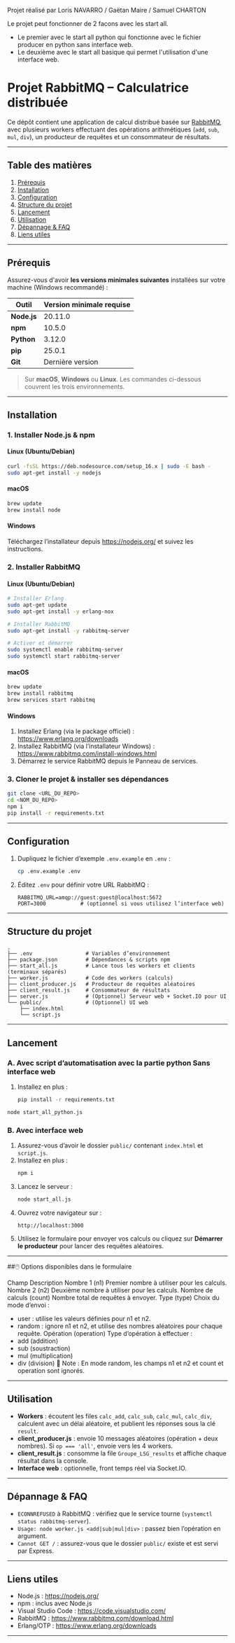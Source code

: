 Projet réalisé par Loris NAVARRO / Gaëtan Maire / Samuel CHARTON

Le projet peut fonctionner de 2 facons avec les start all.
- Le premier avec le start all python qui fonctionne avec le fichier producer en python sans interface web.
- Le deuxième avec le start all basique qui permet l'utilisation d'une interface web.

# Projet RabbitMQ – Calculatrice distribuée

Ce dépôt contient une application de calcul distribué basée sur [RabbitMQ](https://www.rabbitmq.com/download.html), avec plusieurs workers effectuant des opérations arithmétiques (`add`, `sub`, `mul`, `div`), un producteur de requêtes et un consommateur de résultats.

---

## Table des matières

1. [Prérequis](#prérequis)  
2. [Installation](#installation)  
3. [Configuration](#configuration)  
4. [Structure du projet](#structure-du-projet)  
5. [Lancement](#lancement)  
6. [Utilisation](#utilisation)  
7. [Dépannage & FAQ](#dépannage--faq)  
8. [Liens utiles](#liens-utiles)

---

## Prérequis

Assurez-vous d'avoir **les versions minimales suivantes** installées sur votre machine (Windows recommandé) :

| Outil     | Version minimale requise |
|-----------|---------------------------|
| **Node.js**   | 20.11.0                   |
| **npm**       | 10.5.0                    |
| **Python**    | 3.12.0                    |
| **pip**       | 25.0.1                    |
| **Git**       | Dernière version          |

> Sur **macOS**, **Windows** ou **Linux**. Les commandes ci-dessous couvrent les trois environnements.

---

## Installation

### 1. Installer Node.js & npm

#### Linux (Ubuntu/Debian)
```bash
curl -fsSL https://deb.nodesource.com/setup_16.x | sudo -E bash -
sudo apt-get install -y nodejs
```

#### macOS
```bash
brew update
brew install node
```

#### Windows  
Téléchargez l’installateur depuis https://nodejs.org/ et suivez les instructions.

### 2. Installer RabbitMQ

#### Linux (Ubuntu/Debian)
```bash
# Installer Erlang
sudo apt-get update
sudo apt-get install -y erlang-nox

# Installer RabbitMQ
sudo apt-get install -y rabbitmq-server

# Activer et démarrer
sudo systemctl enable rabbitmq-server
sudo systemctl start rabbitmq-server
```

#### macOS
```bash
brew update
brew install rabbitmq
brew services start rabbitmq
```

#### Windows  
1. Installez Erlang (via le package officiel) : https://www.erlang.org/downloads  
2. Installez RabbitMQ (via l’installateur Windows) : https://www.rabbitmq.com/install-windows.html  
3. Démarrez le service RabbitMQ depuis le Panneau de services.

### 3. Cloner le projet & installer ses dépendances

```bash
git clone <URL_DU_REPO>
cd <NOM_DU_REPO>
npm i
pip install -r requirements.txt
```

---

## Configuration

1. Dupliquez le fichier d’exemple `.env.example` en `.env` :
   ```bash
   cp .env.example .env
   ```
2. Éditez `.env` pour définir votre URL RabbitMQ :
   ```dotenv
   RABBITMQ_URL=amqp://guest:guest@localhost:5672
   PORT=3000           # (optionnel si vous utilisez l’interface web)
   ```

---

## Structure du projet

```
.
├── .env                 # Variables d’environnement
├── package.json         # Dépendances & scripts npm
├── start_all.js         # Lance tous les workers et clients (terminaux séparés)
├── worker.js            # Code des workers (calculs)
├── client_producer.js   # Producteur de requêtes aléatoires
├── client_result.js     # Consommateur de résultats
├── server.js            # (Optionnel) Serveur web + Socket.IO pour UI
└── public/              # (Optionnel) UI web
    ├── index.html
    └── script.js
```

---

## Lancement

### A. Avec script d’automatisation avec la partie python Sans interface web
1. Installez en plus :
   ```bash
   pip install -r requirements.txt
   ```
```bash
node start_all_python.js
```

### B. Avec interface web

1. Assurez-vous d’avoir le dossier `public/` contenant `index.html` et `script.js`.  
2. Installez en plus :
   ```bash
   npm i
   ```
3. Lancez le serveur :
   ```bash
   node start_all.js
   ```
4. Ouvrez votre navigateur sur :
   ```
   http://localhost:3000
   ```
5. Utilisez le formulaire pour envoyer vos calculs ou cliquez sur **Démarrer le producteur** pour lancer des requêtes aléatoires.
---
##🖱️ Options disponibles dans le formulaire

Champ	Description
Nombre 1 (n1)	Premier nombre à utiliser pour les calculs.
Nombre 2 (n2)	Deuxième nombre à utiliser pour les calculs.
Nombre de calculs (count)	Nombre total de requêtes à envoyer.
Type (type)	Choix du mode d’envoi :
- user : utilise les valeurs définies pour n1 et n2.
- random : ignore n1 et n2, et utilise des nombres aléatoires pour chaque requête.
Opération (operation)	Type d’opération à effectuer :
- add (addition)
- sub (soustraction)
- mul (multiplication)
- div (division)
📝 Note : En mode random, les champs n1 et n2 et count et operation sont ignorés.

---

## Utilisation

- **Workers** : écoutent les files `calc_add`, `calc_sub`, `calc_mul`, `calc_div`, calculent avec un délai aléatoire, et publient les réponses sous la clé `result`.  
- **client_producer.js** : envoie 10 messages aléatoires (opération + deux nombres). Si `op === 'all'`, envoie vers les 4 workers.  
- **client_result.js** : consomme la file `Groupe_LSG_results` et affiche chaque résultat dans la console.  
- **Interface web** : optionnelle, front temps réel via Socket.IO.

---

## Dépannage & FAQ

- `ECONNREFUSED` à RabbitMQ : vérifiez que le service tourne (`systemctl status rabbitmq-server`).  
- `Usage: node worker.js <add|sub|mul|div>` : passez bien l’opération en argument.  
- `Cannot GET /` : assurez-vous que le dossier `public/` existe et est servi par Express.

---

## Liens utiles

- Node.js : https://nodejs.org/  
- npm : inclus avec Node.js  
- Visual Studio Code : https://code.visualstudio.com/  
- RabbitMQ : https://www.rabbitmq.com/download.html  
- Erlang/OTP : https://www.erlang.org/downloads  

---
